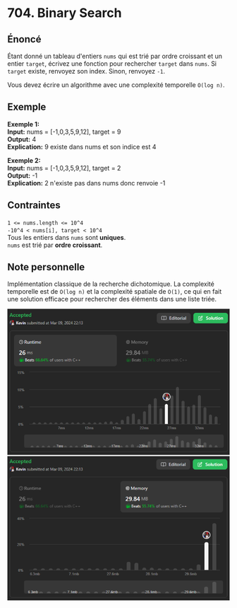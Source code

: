 # 704. Binary Search

## Énoncé

Étant donné un tableau d'entiers `nums` qui est trié par ordre croissant et un entier `target`, écrivez une fonction pour rechercher `target` dans `nums`. Si `target` existe, renvoyez son index. Sinon, renvoyez `-1`.

Vous devez écrire un algorithme avec une complexité temporelle `O(log n)`.

## Exemple

**Exemple 1:**  
**Input:** nums = [-1,0,3,5,9,12], target = 9  
**Output:** 4  
**Explication:** 9 existe dans nums et son indice est 4

**Exemple 2:**  
**Input:** nums = [-1,0,3,5,9,12], target = 2  
**Output:** -1  
**Explication:** 2 n'existe pas dans nums donc renvoie -1

## Contraintes

`1 <= nums.length <= 10^4`  
`-10^4 < nums[i], target < 10^4`  
Tous les entiers dans `nums` sont **uniques**.  
`nums` est trié par **ordre croissant**.

## Note personnelle

Implémentation classique de la recherche dichotomique.
La complexité temporelle est de `O(log n)` et la complexité spatiale de `O(1)`, ce qui en fait une solution efficace pour rechercher des éléments dans une liste triée.

<img src="../imgs/0704-runtime.png"/>
<img src="../imgs/0704-memory.png"/>

